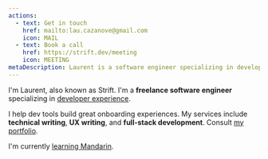 ```yaml
---
actions:
  - text: Get in touch
    href: mailto:lau.cazanove@gmail.com
    icon: MAIL
  - text: Book a call
    href: https://strift.dev/meeting
    icon: MEETING
metaDescription: Laurent is a software engineer specializing in developer experience. He helps devtools companies create great experiences.
---
```


<!-- ## 👋 About me -->

I'm Laurent, also known as Strift. I'm a **freelance software engineer** specializing in [developer experience](/blog/developer-experience-consulting).
<!--more-->
I help dev tools build great onboarding experiences. My services include **technical writing**, **UX writing**, and **full-stack development**. Consult [my portfolio](/portfolio).

I'm currently [learning Mandarin](/learn-mandarin).
